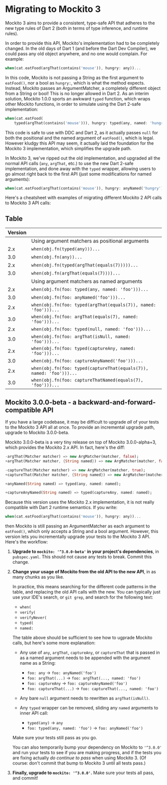 # Migrating to Mockito 3

Mockito 3 aims to provide a consistent, type-safe API that adheres to the new
type rules of Dart 2 (both in terms of type inference, and runtime rules).

In order to provide this API, Mockito's implementation had to be completely
changed. In the old days of Dart 1 (and before the Dart Dev Compiler), we could
pass any old object anywhere, and no one would complain. For example:

```dart
when(cat.eatFood(argThat(contains('mouse')), hungry: any))...
```

In this code, Mockito is not passing a String as the first argument to
`eatFood()`, nor a bool as `hungry:`, which is what the method expects.
Instead, Mockito passes an ArgumentMatcher, a completely different object from
a String or bool! This is no longer allowed in Dart 2.  As an interim solution,
Mockito 1.0.0 sports an awkward `typed` function, which wraps other Mockito
functions, in order to simulate using the Dart 2-safe implementation:

```dart
when(cat.eatFood(
    typed(argThat(contains('mouse'))), hungry: typed(any, named: 'hungry')))...
```

This code is safe to use with DDC and Dart 2, as it actually passes `null` for
both the positional and the named argument of `eatFood()`, which is legal.
However kludgy this API may seem, it actually laid the foundation for the
Mockito 3 implementation, which simplifies the upgrade path.

In Mockito 3, we've ripped out the old implementation, and upgraded all the
normal API calls (`any`, `argThat`, etc.) to use the new Dart 2-safe
implementation, and done away with the `typed` wrapper, allowing users to go
almost right back to the first API (just some modifications for named
arguments):

```dart
when(cat.eatFood(argThat(contains('mouse')), hungry: anyNamed('hungry')))...
```

Here's a cheatsheet with examples of migrating different Mockito 2 API calls to
Mockito 3 API calls:

## Table

| Version |                                                                   |
| --- | --------------------------------------------------------------------- |
|     | Using argument matchers as positional arguments                       |
| 2.x | `when(obj.fn(typed(any)))...`                                         |
| 3.0 | `when(obj.fn(any))...`                                                |
| 2.x | `when(obj.fn(typed(argThat(equals(7)))))...`                          |
| 3.0 | `when(obj.fn(argThat(equals(7))))...`                                 |
|     | Using argument matchers as named arguments                            |
| 2.x | `when(obj.fn(foo: typed(any, named: 'foo')))...`                      |
| 3.0 | `when(obj.fn(foo: anyNamed('foo')))...`                               |
| 2.x | `when(obj.fn(foo: typed(argThat(equals(7)), named: 'foo')))...`       |
| 3.0 | `when(obj.fn(foo: argThat(equals(7), named: 'foo')))...`              |
| 2.x | `when(obj.fn(foo: typed(null, named: 'foo')))...`                     |
| 3.0 | `when(obj.fn(foo: argThat(isNull, named: 'foo')))...`                 |
| 2.x | `when(obj.fn(foo: typed(captureAny, named: 'foo')))...`               |
| 3.0 | `when(obj.fn(foo: captureAnyNamed('foo')))...`                        |
| 2.x | `when(obj.fn(foo: typed(captureThat(equals(7)), named: 'foo')))...`   |
| 3.0 | `when(obj.fn(foo: captureThatNamed(equals(7), 'foo')))...`            |

## Mockito 3.0.0-beta - a backward-and-forward-compatible API

If you have a large codebase, it may be difficult to upgrade _all_ of your tests
to the Mockito 3 API all at once. To provide an incremental upgrade path, upgrade to
Mockito 3.0.0-beta.

Mockito 3.0.0-beta is a very tiny release on top of Mockito 3.0.0-alpha+3,
which provides the Mockito 2.x API. In fact, here's the diff:

```dart
-argThat(Matcher matcher) => new ArgMatcher(matcher, false);
+argThat(Matcher matcher, {String named}) => new ArgMatcher(matcher, false);

-captureThat(Matcher matcher) => new ArgMatcher(matcher, true);
+captureThat(Matcher matcher, {String named}) => new ArgMatcher(matcher, true);

+anyNamed(String named) => typed(any, named: named);

+captureAnyNamed(String named) => typed(captureAny, named: named);
```

Because this version uses the Mockito 2.x implementation, it is not really
compatible with Dart 2 runtime semantics. If you write:

```dart
when(cat.eatFood(argThat(contains('mouse')), hungry: any))...
```

then Mockito is still passing an ArgumentMatcher as each argument to
`eatFood()`, which only accepts a String and a bool argument.
However, this version lets you incrementally upgrade your tests to the
Mockito 3 API.  Here's the workflow:

1. **Upgrade to `mockito: '^3.0.0-beta'` in your project's dependencies**, in
   `pubspec.yaml`. This should not cause any tests to break. Commit this change.

2. **Change your usage of Mockito from the old API to the new API**, in as many
   chunks as you like.

   In practice, this means searching for the different code
   patterns in the table, and replacing the old API calls with the new. You can
   typically just use your IDE's search, or `git grep`, and search for the
   following text:

   * `when(`
   * `verify(`
   * `verifyNever(`
   * `typed(`
   * `named:`

   The table above should be sufficient to see how to ugprade Mockito calls,
   but here's some more explanation:

   * Any use of `any`, `argThat`, `captureAny`, or `captureThat` that is passed
     in as a named argument needs to be appended with the argument name as a
     String:

     * `foo: any` &rarr; `foo: anyNamed('foo')`
     * `foo: argThat(...)` &rarr; `foo: argThat(..., named: 'foo')`
     * `foo: captureAny` &rarr; `foo: captureAnyNamed('foo')`
     * `foo: captureThat(...)` &rarr; `foo: captureThat(..., named: 'foo')`

   * Any bare `null` argument needs to rewritten as `argThat(isNull)`.

   * Any `typed` wrapper can be removed, sliding any `named` arguments to inner API call:

     * `typed(any)` &rarr; `any`
     * `foo: typed(any, named: 'foo')` &rarr; `foo: anyNamed('foo')`

   Make sure your tests still pass as you go.

   You can also temporarily bump your dependency on Mockito to `'^3.0.0'` and
   run your tests to see if you are making progress, and if the tests you are
   fixing actually _do continue to pass_ when using Mockito 3. (Of course:
   don't commit that bump to Mockito 3 until all tests pass.)

3. **Finally, upgrade to `mockito: '^3.0.0'`.** Make sure your tests all pass,
   and commit!
